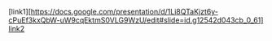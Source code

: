 [link1][https://docs.google.com/presentation/d/1Li8QTaKjzt6y-cPuEf3kxQbW-uW9cqEktmS0VLG9WzU/edit#slide=id.g12542d043cb_0_61]
[link2](some-thing.html)